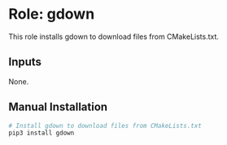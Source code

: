 # Role: gdown

This role installs gdown to download files from CMakeLists.txt.

## Inputs

None.

## Manual Installation

```bash
# Install gdown to download files from CMakeLists.txt
pip3 install gdown
```
